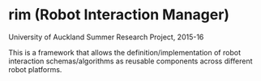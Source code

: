 # rim (Robot Interaction Manager)

University of Auckland Summer Research Project, 2015-16

This is a framework that allows the definition/implementation of robot interaction schemas/algorithms as reusable components across different robot platforms. 
